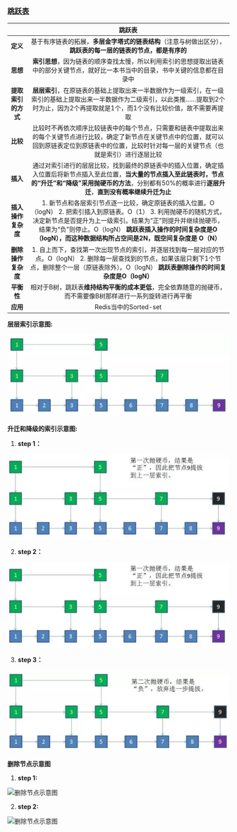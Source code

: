 ### [跳跃表](http://mp.weixin.qq.com/s/COBdoHWDhlw4rmG_fGFhSA)

||**跳跃表**|
| :---: | :---: |
|**定义**|基于有序链表的拓展，**多层金字塔式的链表结构**（注意与树做出区分），**跳跃表的每一层的链表的节点，都是有序的**|
|**思想**|**索引思想**，因为链表的顺序查找太慢，所以利用索引的思想提取出链表中的部分关键节点，就好比一本书当中的目录，书中关键的信息都在目录中|
|**提取索引的方式**|**层层索引**，在原链表的基础上提取出来一半数据作为一级索引，在一级索引的基础上提取出来一半数据作为二级索引，以此类推……提取到2个时为止，因为2个再提取就是1个，而1个没有比较价值，故不需要再提取|
|**比较**|比较时不再依次顺序比较链表中的每个节点，只需要和链表中提取出来的每个关键节点进行比较，确定了新节点在关键节点中的位置，就可以回到原链表定位到原链表中的位置，比较时针对每一层的关键节点（也就是索引）进行逐层比较|
|**插入**|通过对索引进行的层层比较，找到最终的原链表中的插入位置，确定插入位置后将新节点插入至此位置，**当大量的节点插入至此链表时，节点的“升迁”和“降级”采用抛硬币的方法**，分别都有50%的概率进行**逐层升迁**，**直到没有概率继续升迁为止**|
|**插入操作复杂度**|1. 新节点和各层索引节点逐一比较，确定原链表的插入位置。O（logN） 2. 把索引插入到原链表。O（1） 3. 利用抛硬币的随机方式，决定新节点是否提升为上一级索引。结果为“正”则提升并继续抛硬币，结果为“负”则停止。O（logN） **跳跃表插入操作的时间复杂度是O（logN），而这种数据结构所占空间是2N，既空间复杂度是 O（N）**|
|**删除操作复杂度**| 1. 自上而下，查找第一次出现节点的索引，并逐层找到每一层对应的节点。O（logN） 2. 删除每一层查找到的节点，如果该层只剩下1个节点，删除整个一层（原链表除外）。O（logN） **跳跃表删除操作的时间复杂度是O（logN）**|
|**平衡性**|相对于B树，跳跃表**维持结构平衡的成本更低**，完全依靠随意的抛硬币，而不需要像B树那样进行一系列旋转进行再平衡|
|**应用**|Redis当中的Sorted-set|


**层层索引示意图:**

![层层索引示意图](/assets/微信图片_20180121174141.png)

**升迁和降级的索引示意图:**

1. **step 1：**

![升迁和降级的索引示意图](/assets/微信图片_20180121174212.png)

2. **step 2：**

![升迁和降级的索引示意图](/assets/微信图片_20180121174322.png)

3. **step 3：**

![升迁和降级的索引示意图](/assets/微信图片_20180121174437.png)

**删除节点示意图**

1. **step 1:**

![删除节点示意图](http://mmbiz.qpic.cn/mmbiz_jpg/NtO5sialJZGo9orh8G0mUYvictrpL6OCwfgg9AxvKxRdcicQ0VA3efzEGK6cHGiayYzbOzULbv2eo9S0sMZPEtOudw/640?wx_fmt=jpeg&tp=webp&wxfrom=5&wx_lazy=1)

2. **step 2:**

![删除节点示意图](http://mmbiz.qpic.cn/mmbiz_jpg/NtO5sialJZGo9orh8G0mUYvictrpL6OCwfXfNSWIcepFbJt97FiaEf4qicaSbVqD4iaCVz7smiatYf7DCWVNj7SdyzIw/640?wx_fmt=jpeg&tp=webp&wxfrom=5&wx_lazy=1)